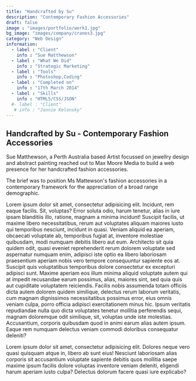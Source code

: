 ```yaml
---
title: "Handcrafted by Su"
description: "Contemporary Fashion Accessories"
draft: false
image : "images/portfolio/work1.jpg"
bg_image: "images/company/cranes3.jpg"
category: "Web Design"
information:
  - label : "Client"
    info : "Sue Matthewson"
  - label : "What We Did"
    info : "Strategic Marketing"
  - label : "Tools"
    info : "Photoshop,Coding"
  - label : "Completed on"
    info : "17th March 2014"
  - label : "Skills"
    info : "HTML5/CSS/JSON"
  #- label : "Client"
   # info : "Jannie Kelonsky"
---
```


## Handcrafted by Su - Contemporary Fashion Accessories

Sue Matthewson, a Perth Australia based Artist focussed on jewellry design and abstract painting reached out
to Max Moore Media to build a web presence for her handcrafted fashion accessories.

The brief was to position Ms Mattewson's fashion accessories in a contemporary framework for the appreciation of 
a broad range demographic.   

Lorem ipsum dolor sit amet, consectetur adipisicing elit. Incidunt, rem eaque facilis. Sit, voluptas?
Error soluta odio, harum tenetur, alias in iure ipsam blanditiis illo, ratione, magnam a minima incidunt!
Suscipit facilis, ut maxime libero necessitatibus, rerum aut voluptates aliquam maiores iusto qui
temporibus nesciunt, incidunt in quasi. Veniam aliquid ea aperiam, obcaecati voluptate ab, temporibus
fugiat at, inventore molestiae quibusdam, modi numquam debitis libero aut eum. Architecto sit quia quidem
odit, quasi eveniet reprehenderit rerum dolorem voluptate sed aspernatur numquam enim, adipisci iste optio
ea libero laboriosam praesentium aperiam nobis vero tempore consequuntur sapiente eos at. Suscipit quis
voluptatibus temporibus dolore consectetur ex excepturi adipisci sunt. Maxime aperiam eos illum minima
aliquid voluptate autem qui at impedit recusandae earum possimus, alias, maiores sint, sed quia quis aut
cupiditate voluptatem reiciendis. Facilis nobis assumenda totam officiis dicta autem dolorem quidem
similique, delectus rerum laborum veritatis, cum magnam dignissimos necessitatibus possimus error, eius
omnis veniam culpa, porro officia adipisci exercitationem minus hic. Ipsum veritatis repudiandae nulla quo
dicta voluptates tenetur mollitia perferendis sequi, magnam doloremque odit similique, sit, voluptas unde
iste molestias. Accusantium, corporis quibusdam quod in animi earum alias autem ipsum. Eaque rem numquam
delectus veniam commodi doloribus consequatur deleniti?

Lorem ipsum dolor sit amet, consectetur adipisicing elit. Dolores neque vero quasi quisquam atque in,
libero ab sunt eius! Nesciunt laboriosam alias corporis sit accusantium voluptate sapiente debitis quos
mollitia saepe maxime ipsum facilis dolore voluptas inventore veniam deleniti, eligendi harum aperiam iusto
culpa? Delectus dolorum facere quasi iure explicabo?
